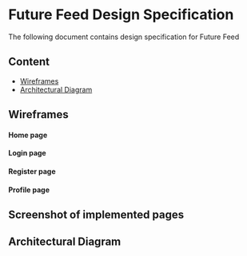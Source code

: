# Future Feed Design Specification

The following document contains design specification for Future Feed

## Content
* [Wireframes](#wireframes)
* [Architectural Diagram](#architectural-diagram) 

## Wireframes
#### Home page

#### Login page

#### Register page

#### Profile page

## Screenshot of implemented pages


## Architectural Diagram
